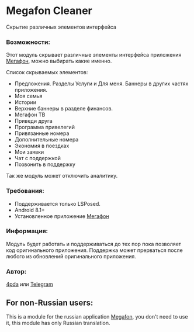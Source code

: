 # Megafon Cleaner
Скрытие различных элементов интерфейса

### Возможности:
Этот модуль скрывает различные элементы интерфейса приложения [Мегафон](https://play.google.com/store/apps/details?id=ru.megafon.mlk), можно выбирать какие именно.

Список скрываемых элементов:
- Предложения. Разделы Услуги и Для меня. Баннеры в других частях приложения.
- Моя семья
- Истории
- Верхние баннеры в разделе финансов.
- Мегафон ТВ
- Приведи друга
- Программа привелегий
- Привязанные номера
- Дополнительные номера
- Экономия в поездках
- Мои заявки
- Чат с поддержкой
- Позвонить в поддержку

Так же модуль может отключить аналитику.

### Требования:
- Поддерживается только LSPosed.
- Android 8.1+
- Установленное приложение [Мегафон](https://play.google.com/store/apps/details?id=ru.megafon.mlk)

### Информация:
Модуль будет работать и поддерживаться до тех пор пока позволяет код оригинального приложения. Поддержка может прерваться после любого из обновлений оригинального приложения.

### Автор: 
[4pda](http://4pda.ru/forum/index.php?showuser=2084748) или [Telegram](https://t.me/Blue_cat1)


## For non-Russian users:
This is a module for the russian application [Megafon](https://play.google.com/store/apps/details?id=ru.megafon.mlk), you don't need to use it, this module has only Russian translation.

